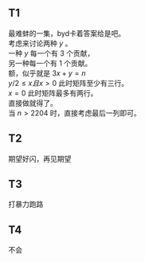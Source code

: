 ## T1
最难蚌的一集，byd卡着答案给是吧。  
考虑来讨论两种 $y$ 。  
一种 $y$ 每一个有 $3$ 个贡献，  
另一种每一个有 $1$ 个贡献。  
额，似乎就是 $3x+y=n$   
$y/2\le x且x>0$ 此时矩阵至少有三行。  
$x=0$ 此时矩阵最多有两行。  
直接做就得了。  
当 $n>2204$ 时，直接考虑最后一列即可。  
## T2
期望好闪，再见期望
## T3
打暴力跑路
## T4
不会
